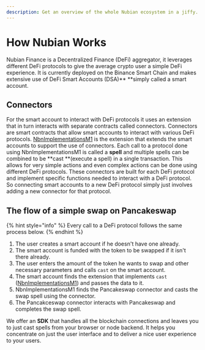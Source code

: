 ```yaml
---
description: Get an overview of the whole Nubian ecosystem in a jiffy.
---
```


# How Nubian Works

Nubian Finance is a Decentralized Finance (DeFi) aggregator, it leverages different DeFi protocols to give the average crypto user a simple DeFi experience. It is currently deployed on the Binance Smart Chain and makes extensive use of DeFi Smart Accounts (DSA)\*\* \*\*simply called a smart account.

## Connectors

For the smart account to interact with DeFi protocols it uses an extension that in turn interacts with separate contracts called connectors. Connectors are smart contracts that allow smart accounts to interact with various DeFi protocols. [NbnImplementationsM1](broken-reference) is the extension that extends the smart accounts to support the use of connectors. Each call to a protocol done using NbnImplementationsM1 is called a **spell** and multiple spells can be combined to be \*\*cast \*\*(execute a spell) in a single transaction. This allows for very simple actions and even complex actions can be done using different DeFi protocols. These connectors are built for each DeFi protocol and implement specific functions needed to interact with a DeFi protocol. So connecting smart accounts to a new DeFi protocol simply just involves adding a new connector for that protocol.

## The flow of a simple swap on Pancakeswap

{% hint style="info" %}
Every call to a DeFi protocol follows the same process below.
{% endhint %}

1. The user creates a smart account if he doesn't have one already.
2. The smart account is funded with the token to be swapped if it isn't there already.
3. The user enters the amount of the token he wants to swap and other necessary parameters and calls `cast` on the smart account.
4. The smart account finds the extension that implements `cast` ([NbnImplementationsM1](broken-reference)) and passes the data to it.
5. NbnImplementationsM1 finds the Pancakeswap connector and casts the swap spell using the connector.
6. The Pancakceswap connector interacts with Pancakeswap and completes the swap spell.

We offer an **SDK** that handles all the blockchain connections and leaves you to just cast spells from your browser or node backend. It helps you concentrate on just the user interface and to deliver a nice user experience to your users.
